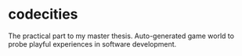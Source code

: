 # codecities
The practical part to my master thesis. Auto-generated game world to probe playful experiences in software development.
